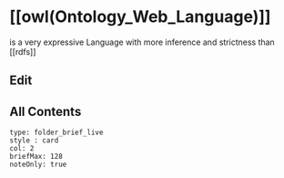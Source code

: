 # [[owl(Ontology_Web_Language)]] 

is a very expressive Language with more inference and strictness than [[rdfs]]

## Edit

## All Contents

```ccard
type: folder_brief_live
style : card
col: 2
briefMax: 128
noteOnly: true
```


